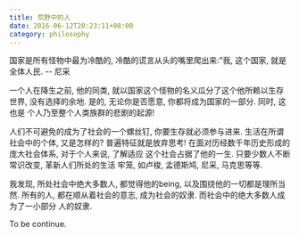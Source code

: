 ```yaml
---
title: 荒野中的人
date: 2016-06-12T20:23:11+08:00 
category: philosophy
---
```


国家是所有怪物中最为冷酷的, 冷酷的谎言从头的嘴里爬出来:"我, 这个国家, 就是全体人民.
                                                           -- 尼采

一个人在降生之前, 他的同类, 就以国家这个怪物的名义瓜分了这个他所赖以生存世界, 
没有选择的余地. 是的, 无论你是否愿意, 你都将成为国家的一部分. 同时, 这也是
个人乃至整个人类族群的悲剧的起源!

人们不可避免的成为了社会的一个螺丝钉, 你要生存就必须参与进来.
生活在所谓社会中的个体, 又是怎样的? 普遍特征就是放弃思考!
在面对历经数千年历史形成的庞大社会体系, 对于个人来说, 了解适应
这个社会占据了他的一生. 只要少数人不断常识改变, 革新人们所处的生活
牢笼, 如卢梭, 孟德斯鸠, 尼采, 马克思等等.

我发现, 所处社会中绝大多数人, 都觉得他的being, 以及围绕他的一切都是理所当然.
所有的人, 都在顺从着社会的意志, 成为社会的奴隶. 而社会中的绝大多数人成为了一小部分
人的奴隶.

To be continue.

